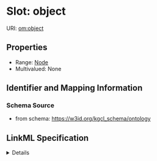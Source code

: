 # Slot: object

URI: [om:object](om:object)



<!-- no inheritance hierarchy -->




## Properties

* Range: [Node](Node.md)
* Multivalued: None







## Identifier and Mapping Information







### Schema Source


* from schema: https://w3id.org/kgcl_schema/ontology




## LinkML Specification

<details>
```yaml
name: object
from_schema: https://w3id.org/kgcl_schema/ontology
rank: 1000
alias: object
domain_of:
- edge creation
- edge deletion
- edge obsoletion
- mapping creation
- edge
range: node

```
</details>
